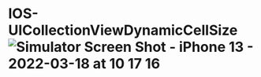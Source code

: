 # IOS-UICollectionViewDynamicCellSize![Simulator Screen Shot - iPhone 13 - 2022-03-18 at 10 17 16](https://user-images.githubusercontent.com/68848964/158931264-7c902bc5-7d69-47ae-ab68-1d2408216f09.png)
